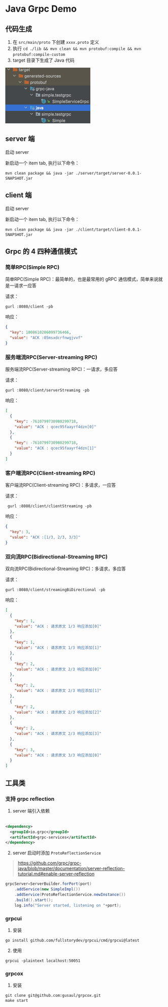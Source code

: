 # Java Grpc Demo

## 代码生成

1. 在 `src/main/proto` 下创建 `xxxx.proto` 定义
2. 执行 `cd ./lib && mvn clean && mvn protobuf:compile && mvn protobuf:compile-custom`
3. target 目录下生成了 Java 代码

![img.png](protobuf-gen-result.png)

## server 端

启动 server

新启动一个 item tab, 执行以下命令：

```shell
mvn clean package && java -jar ./server/target/server-0.0.1-SNAPSHOT.jar
```

## client 端

启动 server

新启动一个 item tab, 执行以下命令：

```shell
mvn clean package && java -jar ./client/target/client-0.0.1-SNAPSHOT.jar
```

## Grpc 的 4 四种通信模式

### 简单RPC(Simple RPC)

简单RPC(Simple RPC)：最简单的，也是最常用的 gRPC 通信模式，简单来说就是一请求一应答

请求：

```shell
gurl :8080/client -pb
```

响应：

```json
{
  "key": 1808610206099736466,
  "value": "ACK :05msxdcrfnwgjvvf"
}

```

### 服务端流RPC(Server-streaming RPC)

服务端流RPC(Server-streaming RPC)：一请求，多应答

请求：

```shell
gurl :8080/client/serverStreaming -pb
```

响应：

```json
[
  {
    "key": -7610799730980299718,
    "value": "ACK : qcec95faayrf4dzn[0]"
  },
  {
    "key": -7610799730980299718,
    "value": "ACK : qcec95faayrf4dzn[1]"
  }
]
```

### 客户端流RPC(Client-streaming RPC)

客户端流RPC(Client-streaming RPC)：多请求，一应答

请求：

```shell
 gurl :8080/client/clientStreaming -pb
```

响应：

```json
{
  "key": 3,
  "value": "ACK :[1/3, 2/3, 3/3]"
}

```

### 双向流RPC(Bidirectional-Streaming RPC)

双向流RPC(Bidirectional-Streaming RPC)：多请求，多应答

请求：

```shell
gurl :8080/client/streamingBiDirectional -pb
```

响应：

```json
[
  {
    "key": 1,
    "value": "ACK : 请求原文 1/3 响应添加[0]"
  },
  {
    "key": 1,
    "value": "ACK : 请求原文 1/3 响应添加[1]"
  },
  {
    "key": 2,
    "value": "ACK : 请求原文 2/3 响应添加[0]"
  },
  {
    "key": 2,
    "value": "ACK : 请求原文 2/3 响应添加[1]"
  },
  {
    "key": 2,
    "value": "ACK : 请求原文 2/3 响应添加[2]"
  },
  {
    "key": 2,
    "value": "ACK : 请求原文 2/3 响应添加[3]"
  },
  {
    "key": 3,
    "value": "ACK : 请求原文 3/3 响应添加[0]"
  }
]
```

## 工具类

### 支持 grpc reflection

1. server 端引入依赖

```xml

<dependency>
  <groupId>io.grpc</groupId>
  <artifactId>grpc-services</artifactId>
</dependency>
```

2. server 启动时添加 `ProtoReflectionService`

> https://github.com/grpc/grpc-java/blob/master/documentation/server-reflection-tutorial.md#enable-server-reflection

```java
grpcServer=ServerBuilder.forPort(port)
    .addService(new SimpleImpl())
    .addService(ProtoReflectionService.newInstance())
    .build().start();
    log.info("Server started, listening on "+port);
```

### grpcui

1. 安装

```shell
go install github.com/fullstorydev/grpcui/cmd/grpcui@latest
```

2. 使用

```shell
grpcui -plaintext localhost:50051
```

### grpcox
1. 安装
```shell
git clone git@github.com:gusaul/grpcox.git
make start
```

